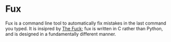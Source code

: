# Fux

Fux is a command line tool to automatically fix mistakes in the last command you typed. It is insipred by [The Fuck](https://github.com/nvbn/thefuck); fux is written in C rather than Python, and is designed in a fundamentally different manner.
